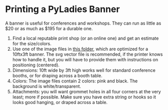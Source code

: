 # Printing a PyLadies Banner

A banner is useful for conferences and workshops. They can run as little as $20 or as much as $195 for a durable one.

1. Find a local reputable print shop (or an online one) and get an estimate for the size/colors.
2. Use one of the image files in [this folder](https://www.dropbox.com/sh/xtmhqc8oexxkrvc/AAA4Q8pupFFA7N5lS61Q18GBa?dl=0), which are optimized for a 10ftx3ft banner. The svg vector file is recommended, if the printer knows how to handle it, but you will have to provide them with instructions on positioning (centered).
3. Dimensions: 10ft wide by 3ft high works well for standard conference booths, or for draping across a booth table.
4. Colors: The image files contain 2 colors: pink and black. The background is white/transparent.
5. Attachments: you will want grommet holes in all four corners at the very least; more if possible.  Make sure you have extra string or hooks so it looks good hanging, or draped across a table. 
